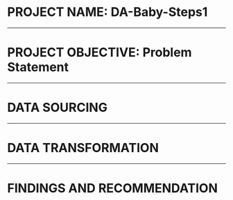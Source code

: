 # PROJECT NAME: DA-Baby-Steps1

____
# PROJECT OBJECTIVE: Problem Statement

____
# DATA SOURCING

____
# DATA TRANSFORMATION

____
# FINDINGS AND RECOMMENDATION

